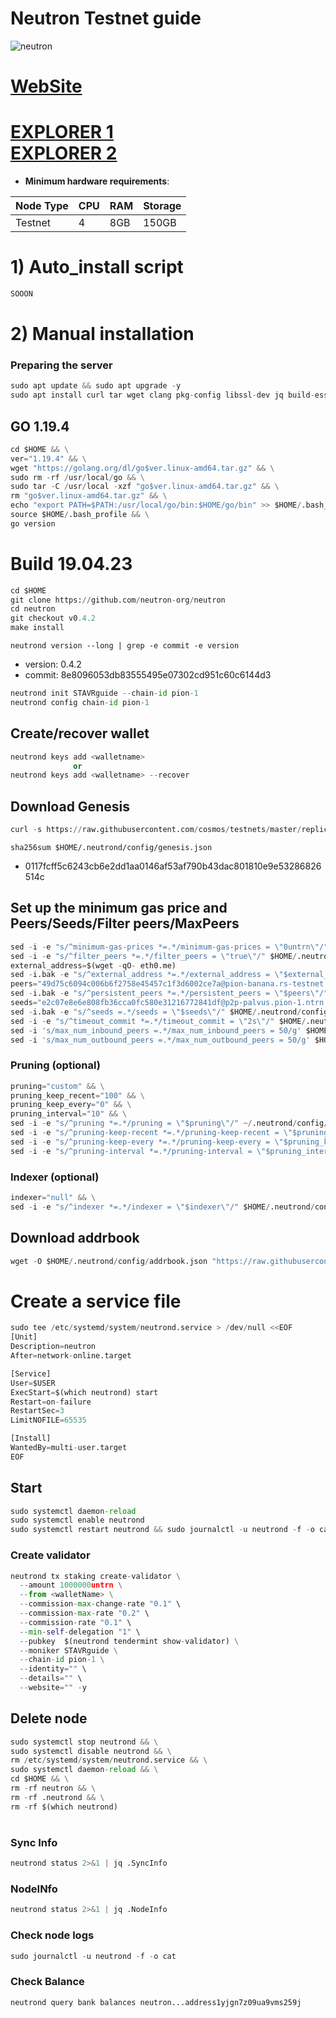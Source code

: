 # Neutron Testnet guide

![neutron](https://user-images.githubusercontent.com/44331529/201018597-cccdc09f-0f52-4cf9-af71-4d42ddf53e35.png)

[WebSite](https://neutron.org/)
=
[EXPLORER 1](https://explorer.stavr.tech/neutron-testnet/staking)\
[EXPLORER 2](https://testnet.mintscan.io/neutron-testnet/validators)
=

- **Minimum hardware requirements**:

| Node Type |CPU | RAM  | Storage  | 
|-----------|----|------|----------|
| Testnet   |   4|  8GB | 150GB    |


# 1) Auto_install script
```python
SOOON
```

# 2) Manual installation

### Preparing the server

```python
sudo apt update && sudo apt upgrade -y
sudo apt install curl tar wget clang pkg-config libssl-dev jq build-essential bsdmainutils git make ncdu gcc git jq chrony liblz4-tool -y
```

## GO 1.19.4

```python
cd $HOME && \
ver="1.19.4" && \
wget "https://golang.org/dl/go$ver.linux-amd64.tar.gz" && \
sudo rm -rf /usr/local/go && \
sudo tar -C /usr/local -xzf "go$ver.linux-amd64.tar.gz" && \
rm "go$ver.linux-amd64.tar.gz" && \
echo "export PATH=$PATH:/usr/local/go/bin:$HOME/go/bin" >> $HOME/.bash_profile && \
source $HOME/.bash_profile && \
go version
```

# Build 19.04.23
```python
cd $HOME
git clone https://github.com/neutron-org/neutron
cd neutron
git checkout v0.4.2
make install
```
`neutrond version --long | grep -e commit -e version`
- version: 0.4.2
- commit: 8e8096053db83555495e07302cd951c60c6144d3


```python
neutrond init STAVRguide --chain-id pion-1
neutrond config chain-id pion-1
```    

## Create/recover wallet
```python
neutrond keys add <walletname>
              or
neutrond keys add <walletname> --recover
```

## Download Genesis
```python
curl -s https://raw.githubusercontent.com/cosmos/testnets/master/replicated-security/pion-1/pion-1-genesis.json > ~/.neutrond/config/genesis.json
```
`sha256sum $HOME/.neutrond/config/genesis.json`
+ 0117fcff5c6243cb6e2dd1aa0146af53af790b43dac801810e9e53286826514c

## Set up the minimum gas price and Peers/Seeds/Filter peers/MaxPeers
```python
sed -i -e "s/^minimum-gas-prices *=.*/minimum-gas-prices = \"0untrn\"/" $HOME/.neutrond/config/app.toml
sed -i -e "s/^filter_peers *=.*/filter_peers = \"true\"/" $HOME/.neutrond/config/config.toml
external_address=$(wget -qO- eth0.me) 
sed -i.bak -e "s/^external_address *=.*/external_address = \"$external_address:26656\"/" $HOME/.neutrond/config/config.toml
peers="49d75c6094c006b6f2758e45457c1f3d6002ce7a@pion-banana.rs-testnet.polypore.xyz:26656"
sed -i.bak -e "s/^persistent_peers *=.*/persistent_peers = \"$peers\"/" $HOME/.neutrond/config/config.toml
seeds="e2c07e8e6e808fb36cca0fc580e31216772841df@p2p-palvus.pion-1.ntrn.tech:26656"
sed -i.bak -e "s/^seeds =.*/seeds = \"$seeds\"/" $HOME/.neutrond/config/config.toml
sed -i -e "s/^timeout_commit *=.*/timeout_commit = \"2s\"/" $HOME/.neutrond/config/config.toml
sed -i 's/max_num_inbound_peers =.*/max_num_inbound_peers = 50/g' $HOME/.neutrond/config/config.toml
sed -i 's/max_num_outbound_peers =.*/max_num_outbound_peers = 50/g' $HOME/.neutrond/config/config.toml
```

### Pruning (optional)
```python
pruning="custom" && \
pruning_keep_recent="100" && \
pruning_keep_every="0" && \
pruning_interval="10" && \
sed -i -e "s/^pruning *=.*/pruning = \"$pruning\"/" ~/.neutrond/config/app.toml && \
sed -i -e "s/^pruning-keep-recent *=.*/pruning-keep-recent = \"$pruning_keep_recent\"/" ~/.neutrond/config/app.toml && \
sed -i -e "s/^pruning-keep-every *=.*/pruning-keep-every = \"$pruning_keep_every\"/" ~/.neutrond/config/app.toml && \
sed -i -e "s/^pruning-interval *=.*/pruning-interval = \"$pruning_interval\"/" ~/.neutrond/config/app.toml
```
### Indexer (optional) 
```python
indexer="null" && \
sed -i -e "s/^indexer *=.*/indexer = \"$indexer\"/" $HOME/.neutrond/config/config.toml
```

## Download addrbook
```python
wget -O $HOME/.neutrond/config/addrbook.json "https://raw.githubusercontent.com/obajay/nodes-Guides/main/Neutron/addrbook.json"
```

# Create a service file
```python
sudo tee /etc/systemd/system/neutrond.service > /dev/null <<EOF
[Unit]
Description=neutron
After=network-online.target

[Service]
User=$USER
ExecStart=$(which neutrond) start
Restart=on-failure
RestartSec=3
LimitNOFILE=65535

[Install]
WantedBy=multi-user.target
EOF
```


## Start
```python
sudo systemctl daemon-reload
sudo systemctl enable neutrond
sudo systemctl restart neutrond && sudo journalctl -u neutrond -f -o cat
```

### Create validator
```python
neutrond tx staking create-validator \
  --amount 1000000untrn \
  --from <walletName> \
  --commission-max-change-rate "0.1" \
  --commission-max-rate "0.2" \
  --commission-rate "0.1" \
  --min-self-delegation "1" \
  --pubkey  $(neutrond tendermint show-validator) \
  --moniker STAVRguide \
  --chain-id pion-1 \
  --identity="" \
  --details="" \
  --website="" -y
```

## Delete node
```python
sudo systemctl stop neutrond && \
sudo systemctl disable neutrond && \
rm /etc/systemd/system/neutrond.service && \
sudo systemctl daemon-reload && \
cd $HOME && \
rm -rf neutron && \
rm -rf .neutrond && \
rm -rf $(which neutrond)
```
#
### Sync Info
```python
neutrond status 2>&1 | jq .SyncInfo
```
### NodeINfo
```python
neutrond status 2>&1 | jq .NodeInfo
```
### Check node logs
```python
sudo journalctl -u neutrond -f -o cat
```
### Check Balance
```python
neutrond query bank balances neutron...address1yjgn7z09ua9vms259j
```
